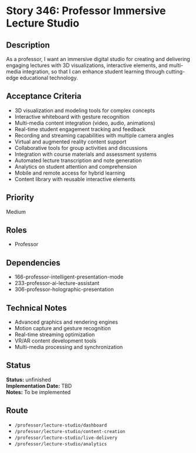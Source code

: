# Story 346: Professor Immersive Lecture Studio

## Description
As a professor, I want an immersive digital studio for creating and delivering engaging lectures with 3D visualizations, interactive elements, and multi-media integration, so that I can enhance student learning through cutting-edge educational technology.

## Acceptance Criteria
- 3D visualization and modeling tools for complex concepts
- Interactive whiteboard with gesture recognition
- Multi-media content integration (video, audio, animations)
- Real-time student engagement tracking and feedback
- Recording and streaming capabilities with multiple camera angles
- Virtual and augmented reality content support
- Collaborative tools for group activities and discussions
- Integration with course materials and assessment systems
- Automated lecture transcription and note generation
- Analytics on student attention and comprehension
- Mobile and remote access for hybrid learning
- Content library with reusable interactive elements

## Priority
Medium

## Roles
- Professor

## Dependencies
- 166-professor-intelligent-presentation-mode
- 233-professor-ai-lecture-assistant
- 306-professor-holographic-presentation

## Technical Notes
- Advanced graphics and rendering engines
- Motion capture and gesture recognition
- Real-time streaming optimization
- VR/AR content development tools
- Multi-media processing and synchronization


## Status
**Status:** unfinished  
**Implementation Date:** TBD  
**Notes:** To be implemented
## Route
- `/professor/lecture-studio/dashboard`
- `/professor/lecture-studio/content-creation`
- `/professor/lecture-studio/live-delivery`
- `/professor/lecture-studio/analytics`